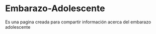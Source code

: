 # Embarazo-Adolescente
Es una pagina creada para compartir información acerca del embarazo adolescente 
